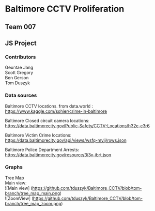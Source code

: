 # Baltimore CCTV Proliferation

## Team 007 <br/>
## JS Project

### Contributors
Geuntae Jang</br>
Scott Gregory</br>
Ben Gerson</br>
Tom Duszyk<br/>

### Data sources

Baltimore CCTV locations. from data.world : <br/>
https://www.kaggle.com/sohier/crime-in-baltimore <br/>

Baltimore Closed circuit camera locations: <br/>
https://data.baltimorecity.gov/Public-Safety/CCTV-Locations/h32e-c3r6 <br/>

Baltimore Victim Crime locations: <br/>
https://data.baltimorecity.gov/api/views/wsfq-mvij/rows.json </br>

Baltimore Police Department Arrests: <br/>
https://data.baltimorecity.gov/resource/3i3v-ibrt.json </br>

### Graphs
Tree Map</br>
Main view:</br>
![Main view]
(https://github.com/tduszyk/Baltimore_CCTV/blob/tom-branch/tree_map_main.png) </br>
![ZoomView]
(https://github.com/tduszyk/Baltimore_CCTV/blob/tom-branch/tree_map_zoom.png) </br>
